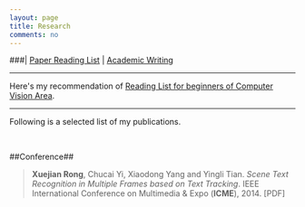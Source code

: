 ```yaml
---
layout: page
title: Research
comments: no
---
```


###| [Paper Reading List](/research/paper-reading) | [Academic Writing](/research/academic-writing)

----------

Here's my recommendation of [Reading List for beginners of Computer Vision Area](/research/readinglist).

----------

Following is a selected list of my publications.

<br>

##Conference##

>**Xuejian Rong**, Chucai Yi, Xiaodong Yang and Yingli Tian. *Scene Text Recognition in Multiple Frames based on Text Tracking*. IEEE International Conference on Multimedia & Expo (**ICME**), 2014. [PDF]
